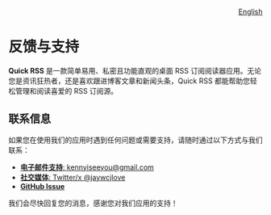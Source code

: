 <p align="right">
  <a href="./feedback.md">English</a>
</p>
<!--rehype:style=float: right; bottom: -36px; position: relative;-->

反馈与支持
===

**Quick RSS** 是一款简单易用、私密且功能直观的桌面 RSS 订阅阅读器应用。无论您是资讯狂热者，还是喜欢跟进博客文章和新闻头条，Quick RSS 都能帮助您轻松管理和阅读喜爱的 RSS 订阅源。

## 联系信息

如果您在使用我们的应用时遇到任何问题或需要支持，请随时通过以下方式与我们联系：

- [**电子邮件支持**: kennyiseeyou@gmail.com](mailto:kennyiseeyou@gmail.com)
- [**社交媒体**: Twitter/x @jaywcjlove](https://twitter.com/jaywcjlove)
- [**GitHub Issue**](https://github.com/jaywcjlove/quick-rss/issues/new/choose)

我们会尽快回复您的消息，感谢您对我们应用的支持！